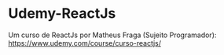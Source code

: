 # Udemy-ReactJs

Um curso de ReactJs por Matheus Fraga (Sujeito Programador):
https://www.udemy.com/course/curso-reactjs/
